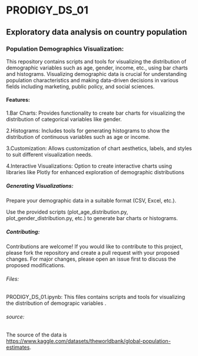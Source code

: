 # PRODIGY_DS_01

## Exploratory data analysis on country population

### Population Demographics Visualization:
This repository contains scripts and tools for visualizing the distribution of demographic variables such as age, gender, income, etc., using bar charts and histograms. Visualizing demographic data is crucial for understanding population characteristics and making data-driven decisions in various fields including marketing, public policy, and social sciences.

#### Features:
1.Bar Charts: Provides functionality to create bar charts for visualizing the distribution of categorical variables like gender.

2.Histograms: Includes tools for generating histograms to show the distribution of continuous variables such as age or income.

3.Customization: Allows customization of chart aesthetics, labels, and styles to suit different visualization needs.

4.Interactive Visualizations: Option to create interactive charts using libraries like Plotly for enhanced exploration of demographic distributions

##### Generating Visualizations:
Prepare your demographic data in a suitable format (CSV, Excel, etc.).

Use the provided scripts (plot_age_distribution.py, plot_gender_distribution.py, etc.) to generate bar charts or histograms.

##### Contributing:
Contributions are welcome! If you would like to contribute to this project, please fork the repository and create a pull request with your proposed changes. For major changes, please open an issue first to discuss the proposed modifications.

###### Files:
PRODIGY_DS_01.ipynb: This files contains scripts and tools for visualizing the distribution of demograpic variables .

###### source:
The source of the data is https://www.kaggle.com/datasets/theworldbank/global-population-estimates.

